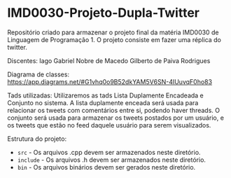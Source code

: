 # IMD0030-Projeto-Dupla-Twitter
Repositório criado para armazenar o projeto final da matéria IMD0030 de Linguagem de Programação 1. O projeto consiste em fazer uma réplica do twitter.

Discentes: 
Iago Gabriel Nobre de Macedo
Gilberto de Paiva Rodrigues

Diagrama de classes:
https://app.diagrams.net/#G1vhq0o9B52dkYAM5V6SN-4IUuvqF0ho83

Tads utilizadas:
Utilizaremos as tads Lista Duplamente Encadeada e Conjunto no sistema. A lista duplamente enceada
será usada para relacionar os tweets com comentários entre si, podendo haver threads. O conjunto será usada
para armazenar os tweets postados por um usuário, e os tweets que estão no feed daquele usuário para serem
visualizados.

Estrutura do projeto:
- ``src`` - Os arquivos .cpp devem ser armazenados neste diretório.
- ``include`` - Os arquivos .h devem ser armazenados neste diretório.
- ``bin`` - Os arquivos binários devem ser gerados neste diretório.

